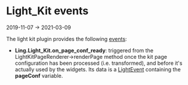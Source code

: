 Light_Kit events
==============
2019-11-07 -> 2021-03-09



The light kit plugin provides the following [events](https://github.com/lingtalfi/Light/blob/master/personal/mydoc/pages/events.md):


- **Ling.Light_Kit.on_page_conf_ready**: triggered from the LightKitPageRenderer->renderPage method once the kit page 
        configuration has been processed (i.e. transformed), and before it's actually used by the widgets.
        Its data is a [LightEvent](https://github.com/lingtalfi/Light/blob/master/Events/LightEvent.php) containing
        the **pageConf** variable.
        
